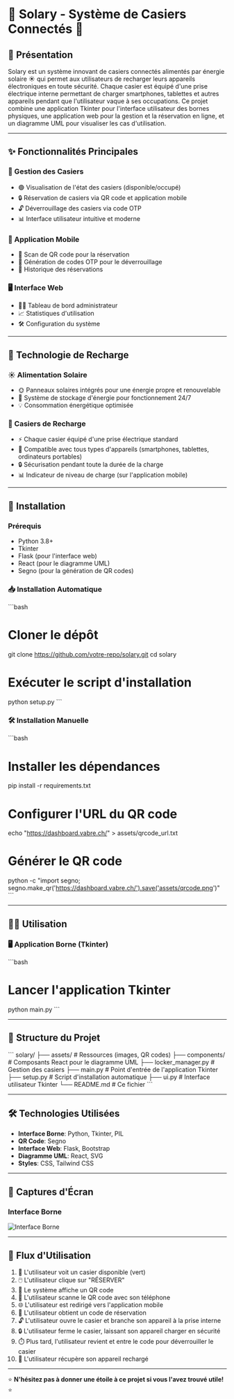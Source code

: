 # 🔐 Solary - Système de Casiers Connectés 📱


## 🌟 Présentation

Solary est un système innovant de casiers connectés alimentés par énergie solaire ☀️ qui permet aux utilisateurs de recharger leurs appareils électroniques en toute sécurité. Chaque casier est équipé d'une prise électrique interne permettant de charger smartphones, tablettes et autres appareils pendant que l'utilisateur vaque à ses occupations. Ce projet combine une application Tkinter pour l'interface utilisateur des bornes physiques, une application web pour la gestion et la réservation en ligne, et un diagramme UML pour visualiser les cas d'utilisation.


---

## ✨ Fonctionnalités Principales

### 🔑 Gestion des Casiers
- 🟢 Visualisation de l'état des casiers (disponible/occupé)
- 🔒 Réservation de casiers via QR code et application mobile
- 🔓 Déverrouillage des casiers via code OTP
- 📊 Interface utilisateur intuitive et moderne

### 📱 Application Mobile
- 📲 Scan de QR code pour la réservation
- 🎫 Génération de codes OTP pour le déverrouillage
- 📝 Historique des réservations

### 🖥️ Interface Web
- 👨‍💼 Tableau de bord administrateur
- 📈 Statistiques d'utilisation
- 🛠️ Configuration du système

---

## 🔋 Technologie de Recharge

### ☀️ Alimentation Solaire
- 🌞 Panneaux solaires intégrés pour une énergie propre et renouvelable
- 🔄 Système de stockage d'énergie pour fonctionnement 24/7
- 💡 Consommation énergétique optimisée

### 🔌 Casiers de Recharge
- ⚡ Chaque casier équipé d'une prise électrique standard
- 📱 Compatible avec tous types d'appareils (smartphones, tablettes, ordinateurs portables)
- 🔒 Sécurisation pendant toute la durée de la charge
- 📊 Indicateur de niveau de charge (sur l'application mobile)

---

## 🚀 Installation

### Prérequis
- Python 3.8+
- Tkinter
- Flask (pour l'interface web)
- React (pour le diagramme UML)
- Segno (pour la génération de QR codes)

### 📥 Installation Automatique

\`\`\`bash
# Cloner le dépôt
git clone https://github.com/votre-repo/solary.git
cd solary

# Exécuter le script d'installation
python setup.py
\`\`\`

### 🛠️ Installation Manuelle

\`\`\`bash
# Installer les dépendances
pip install -r requirements.txt

# Configurer l'URL du QR code
echo "https://dashboard.vabre.ch/" > assets/qrcode_url.txt

# Générer le QR code
python -c "import segno; segno.make_qr('https://dashboard.vabre.ch/').save('assets/qrcode.png')"
\`\`\`

---

## 🏃‍♂️ Utilisation

### 🖥️ Application Borne (Tkinter)

\`\`\`bash
# Lancer l'application Tkinter
python main.py
\`\`\`



---

## 📂 Structure du Projet

\`\`\`
solary/
├── assets/                # Ressources (images, QR codes)
├── components/            # Composants React pour le diagramme UML
├── locker_manager.py      # Gestion des casiers
├── main.py                # Point d'entrée de l'application Tkinter
├── setup.py               # Script d'installation automatique
├── ui.py                  # Interface utilisateur Tkinter
└── README.md              # Ce fichier
\`\`\`

---

## 🛠️ Technologies Utilisées

- **Interface Borne**: Python, Tkinter, PIL
- **QR Code**: Segno
- **Interface Web**: Flask, Bootstrap
- **Diagramme UML**: React, SVG
- **Styles**: CSS, Tailwind CSS

---

## 📸 Captures d'Écran

### Interface Borne
![Interface Borne](https://placeholder.svg?height=200&width=400&text=Interface+Borne)



---

## 🔄 Flux d'Utilisation

1. 👀 L'utilisateur voit un casier disponible (vert)
2. 🖱️ L'utilisateur clique sur "RÉSERVER"
3. 📱 Le système affiche un QR code
4. 📲 L'utilisateur scanne le QR code avec son téléphone
5. 🌐 L'utilisateur est redirigé vers l'application mobile
6. 🎫 L'utilisateur obtient un code de réservation
7. 🔓 L'utilisateur ouvre le casier et branche son appareil à la prise interne
8. 🔒 L'utilisateur ferme le casier, laissant son appareil charger en sécurité
9. ⏱️ Plus tard, l'utilisateur revient et entre le code pour déverrouiller le casier
10. 🔋 L'utilisateur récupère son appareil rechargé

---



⭐ **N'hésitez pas à donner une étoile à ce projet si vous l'avez trouvé utile!** ⭐
